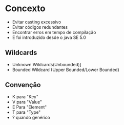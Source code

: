 # Concexto
- Evitar casting excessivo
- Evitar códigos redundantes
- Encontrar erros em tempo de compilação
- E foi introduzido desde o java SE 5.0
## Wildcards
- Unknown Wildcards(Unbounded)]
- Bounded Wildcard (Upper Bounded/Lower Bounded)

## Convenção
- K para "Key"
- V para "Value"
- E Para "Element"
- T para "Type"
- ? quando genérico